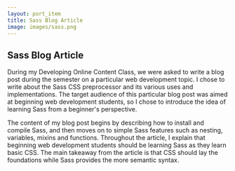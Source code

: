 ```yaml
---
layout: port_item
title: Sass Blog Article
image: images/sass.png
---
```


## Sass Blog Article

During my Developing Online Content Class, we were asked to write a blog post during the semester on a particular web development topic. I chose to write about the Sass CSS preprocessor and its various uses and implementations. The target audience of this particular blog post was aimed at beginning web development students, so I chose to introduce the idea of learning Sass from a beginner's perspective.

The content of my blog post begins by describing how to install and compile Sass, and then moves on to simple Sass features such as nesting, variables, mixins and functions. Throughout the article, I explain that beginning web development students should be learning Sass as they learn basic CSS. The main takeaway from the article is that CSS should lay the foundations while Sass provides the more semantic syntax. 